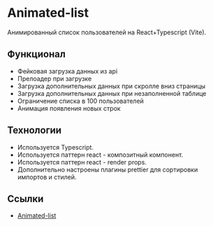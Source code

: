 # Animated-list

Анимированный список пользователей на React+Typescript (Vite).

## Функционал

- Фейковая загрузка данных из api
- Прелоадер при загрузке
- Загрузка дополнительных данных при скролле вниз страницы
- Загрузка дополнительных данных при незаполненной таблице
- Ограничение списка в 100 пользователей
- Анимация появления новых строк

## Технологии

- Используется Typescript.
- Используется паттерн react - композитный компонент.
- Используется паттерн react - render props.
- Дополнительно настроены плагины prettier для сортировки импортов и стилей.

## Ссылки

- [Animated-list](https://oleg-kuzmin.github.io/kolibri-animated-list/)
